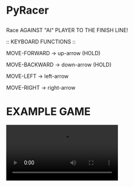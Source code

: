 <h1>

PyRacer

</h1>


<p>

Race AGAINST "AI" PLAYER TO THE FINISH LINE!

:: KEYBOARD FUNCTIONS ::

MOVE-FORWARD -> up-arrow (HOLD)

MOVE-BACKWARD -> down-arrow (HOLD)

MOVE-LEFT -> left-arrow

MOVE-RIGHT -> right-arrow

</p>

<h1>
EXAMPLE GAME
</h1>


![](https://user-images.githubusercontent.com/70411835/163701981-7c3f70d4-4bcc-4421-857c-7291f34a96d8.mov)

